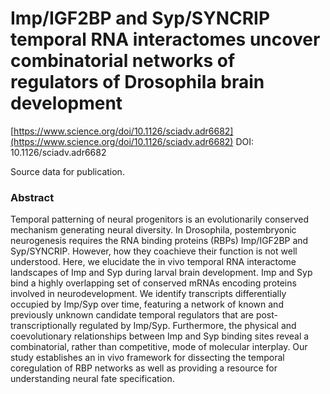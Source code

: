
# Imp/IGF2BP and Syp/SYNCRIP temporal RNA interactomes uncover combinatorial networks of regulators of Drosophila brain development
[https://www.science.org/doi/10.1126/sciadv.adr6682](https://www.science.org/doi/10.1126/sciadv.adr6682)
DOI: 10.1126/sciadv.adr6682

Source data for publication. 

### Abstract
Temporal patterning of neural progenitors is an evolutionarily conserved mechanism generating neural diversity. In Drosophila, postembryonic neurogenesis requires the RNA binding proteins (RBPs) Imp/IGF2BP and Syp/SYNCRIP. However, how they coachieve their function is not well understood. Here, we elucidate the in vivo temporal RNA interactome landscapes of Imp and Syp during larval brain development. Imp and Syp bind a highly overlapping set of conserved mRNAs encoding proteins involved in neurodevelopment. We identify transcripts differentially occupied by Imp/Syp over time, featuring a network of known and previously unknown candidate temporal regulators that are post-transcriptionally regulated by Imp/Syp. Furthermore, the physical and coevolutionary relationships between Imp and Syp binding sites reveal a combinatorial, rather than competitive, mode of molecular interplay. Our study establishes an in vivo framework for dissecting the temporal coregulation of RBP networks as well as providing a resource for understanding neural fate specification.

